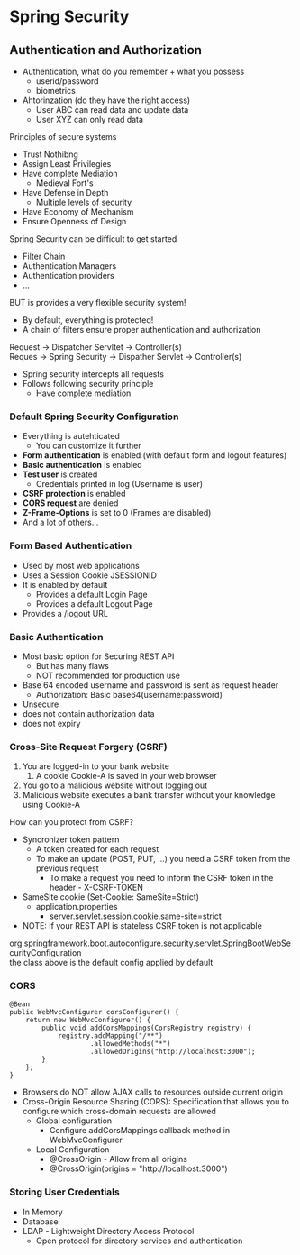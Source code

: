 # Spring Security

## Authentication and Authorization
* Authentication, what do you remember + what you possess
  * userid/password  
  * biometrics
* Ahtorinzation (do they have the right access)
  * User ABC can read data and update data
  * User XYZ can only read data

Principles of secure systems  
* Trust Nothibng
* Assign Least Privilegies
* Have complete Mediation
  * Medieval Fort's
* Have Defense in Depth
  * Multiple levels of security
* Have Economy of Mechanism
* Ensure Openness of Design

Spring Security can be difficult to get started  
* Filter Chain
* Authentication Managers
* Authentication providers
* ...

BUT is provides a very flexible security system!  
* By default, everything is protected!
* A chain of filters ensure proper authentication and authorization

Request -> Dispatcher Servltet -> Controller(s)  
Reques -> Spring Security -> Dispather Servlet -> Controller(s)  
* Spring security intercepts all requests
* Follows following security principle
  * Have complete mediation


### Default Spring Security Configuration
* Everything is autehticated
  * You can customize it further
* **Form authentication** is enabled (with default form and logout features)
* **Basic authentication** is enabled
* **Test user** is created
  * Credentials printed in log (Username is user)
* **CSRF protection** is enabled
* **CORS request** are denied
* **Z-Frame-Options** is set to 0 (Frames are disabled)
* And a lot of others...

### Form Based Authentication
* Used by most web applications
* Uses a Session Cookie JSESSIONID
* It is enabled by default
  * Provides a default Login Page
  * Provides a default Logout Page
* Provides a /logout URL

### Basic Authentication
* Most basic option for Securing REST API
  * But has many flaws
  * NOT recommended for production use
* Base 64 encoded username and password is sent as request header
  * Authorization: Basic base64(username:password)
* Unsecure
* does not contain authorization data
* does not expiry

### Cross-Site Request Forgery (CSRF)
1. You are logged-in to your bank website
   1. A cookie Cookie-A is saved in your web browser
2. You go to a malicious website without logging out
3. Malicious website executes a bank transfer without your knowledge using Cookie-A

How can you protect from CSRF?  
* Syncronizer token pattern
  * A token created for each request
  * To make an update (POST, PUT, ...) you need a CSRF token from the previous request
    * To make a request you need to inform the CSRF token in the header - X-CSRF-TOKEN
* SameSite cookie (Set-Cookie: SameSite=Strict)
  * application.properties
    * server.servlet.session.cookie.same-site=strict
* NOTE: If your REST API is stateless CSRF token is not applicable

org.springframework.boot.autoconfigure.security.servlet.SpringBootWebSecurityConfiguration  
the class above is the default config applied by default  

### CORS
```
@Bean
public WebMvcConfigurer corsConfigurer() {
    return new WebMvcConfigurer() {
        public void addCorsMappings(CorsRegistry registry) {
            registry.addMapping("/**")
                    .allowedMethods("*")
                    .allowedOrigins("http://localhost:3000");
        }
    };
}
```
* Browsers do NOT allow AJAX calls to resources outside current origin
* Cross-Origin Resource Sharing (CORS): Specification that allows you to configure which cross-domain requests are allowed
  * Global configuration
    * Configure addCorsMappings callback method in WebMvcConfigurer
  * Local Configuration
    * @CrossOrigin - Allow from all origins
    * @CrossOrigin(origins = "http://localhost:3000")


### Storing User Credentials
* In Memory
* Database
* LDAP - Lightweight Directory Access Protocol
  * Open protocol for directory services and authentication